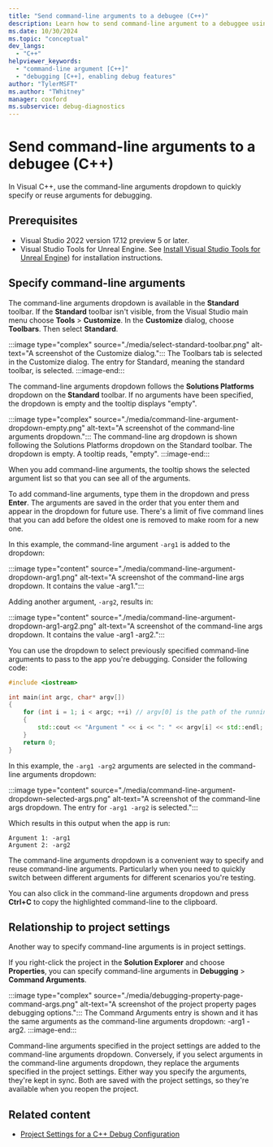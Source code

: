 ```yaml
---
title: "Send command-line arguments to a debugee (C++)"
description: Learn how to send command-line argument to a debuggee using the new command line arguments dropdown.
ms.date: 10/30/2024
ms.topic: "conceptual"
dev_langs:
  - "C++"
helpviewer_keywords:
  - "command-line argument [C++]"
  - "debugging [C++], enabling debug features"
author: "TylerMSFT"
ms.author: "TWhitney"
manager: coxford
ms.subservice: debug-diagnostics
---
```

# Send command-line arguments to a debugee (C++)

In Visual C++, use the command-line arguments dropdown to quickly specify or reuse arguments for debugging.

## Prerequisites

- Visual Studio 2022 version 17.12 preview 5 or later.
- Visual Studio Tools for Unreal Engine. See [Install Visual Studio Tools for Unreal Engine](/visualstudio/gamedev/unreal/get-started/vs-tools-unreal-install)) for installation instructions.

## Specify command-line arguments

The command-line arguments dropdown is available in the **Standard** toolbar. If the **Standard** toolbar isn't visible, from the Visual Studio main menu choose **Tools** > **Customize**. In the **Customize** dialog, choose **Toolbars**. Then select **Standard**.

:::image type="complex" source="./media/select-standard-toolbar.png" alt-text="A screenshot of the Customize dialog.":::
The Toolbars tab is selected in the Customize dialog. The entry for Standard, meaning the standard toolbar, is selected.
:::image-end:::

The command-line arguments dropdown follows the **Solutions Platforms** dropdown on the **Standard** toolbar. If no arguments have been specified, the dropdown is empty and the tooltip displays "empty".

:::image type="complex" source="./media/command-line-argument-dropdown-empty.png" alt-text="A screenshot of the command-line arguments dropdown.":::
The command-line arg dropdown is shown following the Solutions Platforms dropdown on the Standard toolbar. The dropdown is empty. A tooltip reads, "empty".
:::image-end:::

When you add command-line arguments, the tooltip shows the selected argument list so that you can see all of the arguments.

To add command-line arguments, type them in the dropdown and press **Enter**. The arguments are saved in the order that you enter them and appear in the dropdown for future use. There's a limit of five command lines that you can add before the oldest one is removed to make room for a new one.

In this example, the command-line argument `-arg1` is added to the dropdown:

:::image type="content" source="./media/command-line-argument-dropdown-arg1.png" alt-text="A screenshot of the command-line args dropdown. It contains the value -arg1.":::

Adding another argument, `-arg2`, results in:

:::image type="content" source="./media/command-line-argument-dropdown-arg1-arg2.png" alt-text="A screenshot of the command-line args dropdown. It contains the value -arg1 -arg2.":::

You can use the dropdown to select previously specified command-line arguments to pass to the app you're debugging. Consider the following code:

```cpp
#include <iostream>

int main(int argc, char* argv[]) 
{
    for (int i = 1; i < argc; ++i) // argv[0] is the path of the running program
    {
        std::cout << "Argument " << i << ": " << argv[i] << std::endl;
    }
    return 0;
}
```

In this example, the `-arg1 -arg2` arguments are selected in the command-line arguments dropdown:

:::image type="content" source="./media/command-line-argument-dropdown-selected-args.png" alt-text="A screenshot of the command-line args dropdown. The entry for `-arg1 -arg2` is selected.":::

Which results in this output when the app is run:

```output
Argument 1: -arg1
Argument 2: -arg2
```

The command-line arguments dropdown is a convenient way to specify and reuse command-line arguments. Particularly when you need to quickly switch between different arguments for different scenarios you're testing.

You can also click in the command-line arguments dropdown and press **Ctrl+C** to copy the highlighted command-line to the clipboard.

## Relationship to project settings

Another way to specify command-line arguments is in project settings.

If you right-click the project in the **Solution Explorer** and choose **Properties**, you can specify command-line arguments in **Debugging** > **Command Arguments**.

:::image type="complex" source="./media/debugging-property-page-command-args.png" alt-text="A screenshot of the project property pages debugging options.":::
The Command Arguments entry is shown and it has the same arguments as the command-line arguments dropdown: -arg1 -arg2.
:::image-end:::

Command-line arguments specified in the project settings are added to the command-line arguments dropdown. Conversely, if you select arguments in the command-line arguments dropdown, they replace the arguments specified in the project settings. Either way you specify the arguments, they're kept in sync. Both are saved with the project settings, so they're available when you reopen the project.

## Related content

- [Project Settings for a C++ Debug Configuration](../debugger/project-settings-for-a-cpp-debug-configuration.md)
